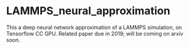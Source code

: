 # LAMMPS_neural_approximation
This a deep neural network approximation of a LAMMPS simulation, on Tensorflow CC GPU. Related paper due in 2019; will be coming on arxiv soon.

